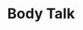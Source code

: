 ---
ee_id_thing: '2212'
site: '1'
type: '2'
inv_num: 2011-138
url: 2011-138-body-talk
title: Body Talk
year: '2011'
display_year: '2011'
medium: Scented press release
dims: Variable
pitch: "​Press release sprayed with Lynx body spray. "
ps: ''
live_url: ''
related: ''
youtube: ''
related_code: ''
imgs: body-talk-2011-138-install-database-dv.jpg,body-talk-2011-138-detail-1-database-scan.jpg,body-talk-2011-138-detail-1-database-scan_1.jpg,body-talk-2011-138-detail-2-database-scan.jpg,body-talk-2011-138-detail-3-database-scan.jpg
subheading: ''
download: ''
add_credit: ''
commission: ''
layout: things-i-made
---